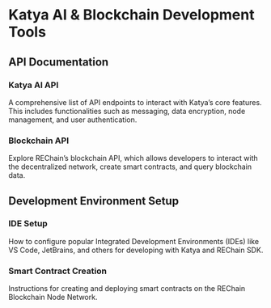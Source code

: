 
# Katya AI & Blockchain Development Tools

## API Documentation
### Katya AI API
A comprehensive list of API endpoints to interact with Katya’s core features. This includes functionalities such as messaging, data encryption, node management, and user authentication.

### Blockchain API
Explore REChain’s blockchain API, which allows developers to interact with the decentralized network, create smart contracts, and query blockchain data.

## Development Environment Setup
### IDE Setup
How to configure popular Integrated Development Environments (IDEs) like VS Code, JetBrains, and others for developing with Katya and REChain SDK.

### Smart Contract Creation
Instructions for creating and deploying smart contracts on the REChain Blockchain Node Network.
    
